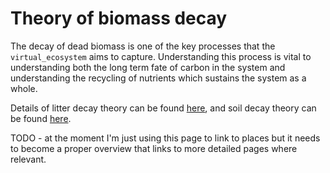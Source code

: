 # Theory of biomass decay

The decay of dead biomass is one of the key processes that the `virtual_ecosystem` aims
to capture. Understanding this process is vital to understanding both the long term fate
of carbon in the system and understanding the recycling of nutrients which sustains the
system as a whole.

Details of litter decay theory can be found [here](./litter_theory.md), and soil decay
theory can be found [here](./soil_theory.md).

TODO - at the moment I'm just using this page to link to places but it needs to become a
proper overview that links to more detailed pages where relevant.
